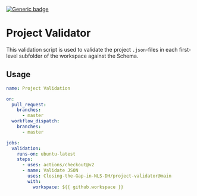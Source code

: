 [![Generic badge](https://img.shields.io/badge/IndexSchema-v0.1.0-blue.svg)](Version)

# Project Validator

This validation script is used to validate the project `.json`-files in each first-level subfolder of the workspace against the Schema.

## Usage

```yml
name: Project Validation

on:
  pull_request:
    branches:
      - master
  workflow_dispatch:
    branches:
      - master

jobs:
  validation:
    runs-on: ubuntu-latest
    steps:
      - uses: actions/checkout@v2
      - name: Validate JSON
        uses: Closing-the-Gap-in-NLS-DH/project-validator@main
        with:
          workspace: ${{ github.workspace }}
```